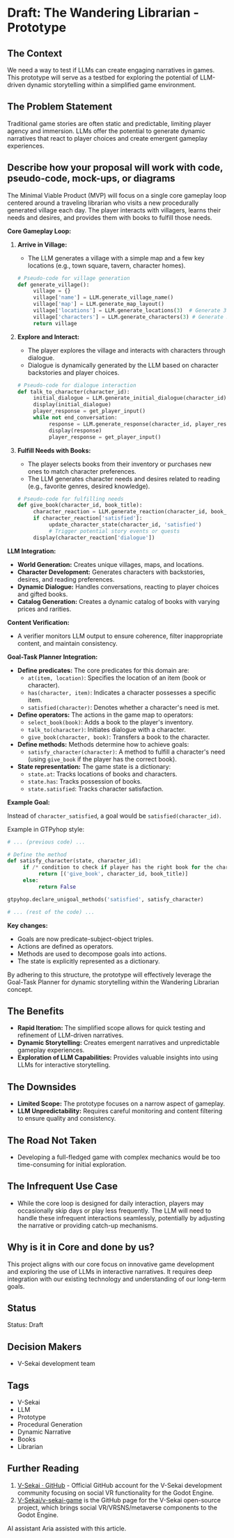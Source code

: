 # Draft: The Wandering Librarian - Prototype

## The Context

We need a way to test if LLMs can create engaging narratives in games. This prototype will serve as a testbed for exploring the potential of LLM-driven dynamic storytelling within a simplified game environment.

## The Problem Statement

Traditional game stories are often static and predictable, limiting player agency and immersion. LLMs offer the potential to generate dynamic narratives that react to player choices and create emergent gameplay experiences.

## Describe how your proposal will work with code, pseudo-code, mock-ups, or diagrams

The Minimal Viable Product (MVP) will focus on a single core gameplay loop centered around a traveling librarian who visits a new procedurally generated village each day. The player interacts with villagers, learns their needs and desires, and provides them with books to fulfill those needs.

**Core Gameplay Loop:**

1. **Arrive in Village:**

    - The LLM generates a village with a simple map and a few key locations (e.g., town square, tavern, character homes).

    ```python
    # Pseudo-code for village generation
    def generate_village():
         village = {}
         village['name'] = LLM.generate_village_name()
         village['map'] = LLM.generate_map_layout()
         village['locations'] = LLM.generate_locations(3)  # Generate 3 locations
         village['characters'] = LLM.generate_characters(3) # Generate 3 characters
         return village
    ```

2. **Explore and Interact:**

    - The player explores the village and interacts with characters through dialogue.
    - Dialogue is dynamically generated by the LLM based on character backstories and player choices.

    ```python
    # Pseudo-code for dialogue interaction
    def talk_to_character(character_id):
         initial_dialogue = LLM.generate_initial_dialogue(character_id)
         display(initial_dialogue)
         player_response = get_player_input()
         while not end_conversation:
              response = LLM.generate_response(character_id, player_response)
              display(response)
              player_response = get_player_input()
    ```

3. **Fulfill Needs with Books:**
    - The player selects books from their inventory or purchases new ones to match character preferences.
    - The LLM generates character needs and desires related to reading (e.g., favorite genres, desired knowledge).
    ```python
    # Pseudo-code for fulfilling needs
    def give_book(character_id, book_title):
         character_reaction = LLM.generate_reaction(character_id, book_title)
         if character_reaction['satisfied']:
              update_character_state(character_id, 'satisfied')
              # Trigger potential story events or quests
         display(character_reaction['dialogue'])
    ```

**LLM Integration:**

- **World Generation:** Creates unique villages, maps, and locations.
- **Character Development:** Generates characters with backstories, desires, and reading preferences.
- **Dynamic Dialogue:** Handles conversations, reacting to player choices and gifted books.
- **Catalog Generation:** Creates a dynamic catalog of books with varying prices and rarities.

**Content Verification:**

- A verifier monitors LLM output to ensure coherence, filter inappropriate content, and maintain consistency.

**Goal-Task Planner Integration:**

- **Define predicates:** The core predicates for this domain are:
  - `at(item, location)`: Specifies the location of an item (book or character).
  - `has(character, item)`: Indicates a character possesses a specific item.
  - `satisfied(character)`: Denotes whether a character's need is met.
- **Define operators:** The actions in the game map to operators:
  - `select_book(book)`: Adds a book to the player's inventory.
  - `talk_to(character)`: Initiates dialogue with a character.
  - `give_book(character, book)`: Transfers a book to the character.
- **Define methods:** Methods determine how to achieve goals:
  - `satisfy_character(character)`: A method to fulfill a character's need (using `give_book` if the player has the correct book).
- **State representation:** The game state is a dictionary:
  - `state.at`: Tracks locations of books and characters.
  - `state.has`: Tracks possession of books.
  - `state.satisfied`: Tracks character satisfaction.

**Example Goal:**

Instead of `character_satisfied`, a goal would be `satisfied(character_id)`.

Example in GTPyhop style:

```python
# ... (previous code) ...

# Define the method
def satisfy_character(state, character_id):
     if /* condition to check if player has the right book for the character */:
          return [('give_book', character_id, book_title)]
     else:
          return False

gtpyhop.declare_unigoal_methods('satisfied', satisfy_character)

# ... (rest of the code) ...
```

**Key changes:**

- Goals are now predicate-subject-object triples.
- Actions are defined as operators.
- Methods are used to decompose goals into actions.
- The state is explicitly represented as a dictionary.

By adhering to this structure, the prototype will effectively leverage the Goal-Task Planner for dynamic storytelling within the Wandering Librarian concept.

## The Benefits

- **Rapid Iteration:** The simplified scope allows for quick testing and refinement of LLM-driven narratives.
- **Dynamic Storytelling:** Creates emergent narratives and unpredictable gameplay experiences.
- **Exploration of LLM Capabilities:** Provides valuable insights into using LLMs for interactive storytelling.

## The Downsides

- **Limited Scope:** The prototype focuses on a narrow aspect of gameplay.
- **LLM Unpredictability:** Requires careful monitoring and content filtering to ensure quality and consistency.

## The Road Not Taken

- Developing a full-fledged game with complex mechanics would be too time-consuming for initial exploration.

## The Infrequent Use Case

- While the core loop is designed for daily interaction, players may occasionally skip days or play less frequently. The LLM will need to handle these infrequent interactions seamlessly, potentially by adjusting the narrative or providing catch-up mechanisms.

## Why is it in Core and done by us?

This project aligns with our core focus on innovative game development and exploring the use of LLMs in interactive narratives. It requires deep integration with our existing technology and understanding of our long-term goals.

## Status

Status: Draft

## Decision Makers

- V-Sekai development team

## Tags

- V-Sekai
- LLM
- Prototype
- Procedural Generation
- Dynamic Narrative
- Books
- Librarian

## Further Reading

1. [V-Sekai · GitHub](https://github.com/v-sekai) - Official GitHub account for the V-Sekai development community focusing on social VR functionality for the Godot Engine.
2. [V-Sekai/v-sekai-game](https://github.com/v-sekai/v-sekai-game) is the GitHub page for the V-Sekai open-source project, which brings social VR/VRSNS/metaverse components to the Godot Engine.

AI assistant Aria assisted with this article.
